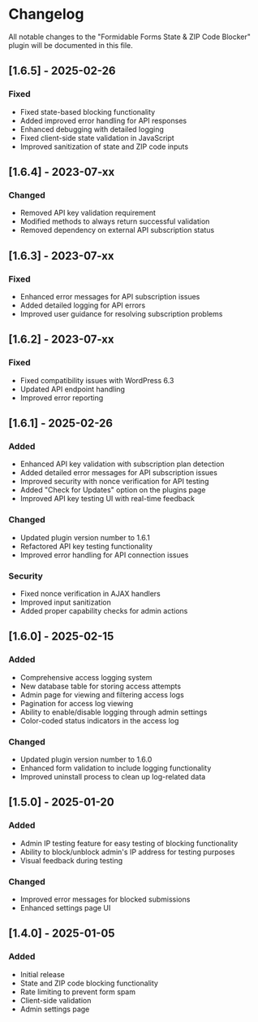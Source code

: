 # Changelog

All notable changes to the "Formidable Forms State & ZIP Code Blocker" plugin will be documented in this file.

## [1.6.5] - 2025-02-26

### Fixed
- Fixed state-based blocking functionality
- Added improved error handling for API responses
- Enhanced debugging with detailed logging
- Fixed client-side state validation in JavaScript
- Improved sanitization of state and ZIP code inputs

## [1.6.4] - 2023-07-xx

### Changed
- Removed API key validation requirement
- Modified methods to always return successful validation
- Removed dependency on external API subscription status

## [1.6.3] - 2023-07-xx

### Fixed
- Enhanced error messages for API subscription issues
- Added detailed logging for API errors
- Improved user guidance for resolving subscription problems

## [1.6.2] - 2023-07-xx

### Fixed
- Fixed compatibility issues with WordPress 6.3
- Updated API endpoint handling
- Improved error reporting

## [1.6.1] - 2025-02-26

### Added
- Enhanced API key validation with subscription plan detection
- Added detailed error messages for API subscription issues
- Improved security with nonce verification for API testing
- Added "Check for Updates" option on the plugins page
- Improved API key testing UI with real-time feedback

### Changed
- Updated plugin version number to 1.6.1
- Refactored API key testing functionality
- Improved error handling for API connection issues

### Security
- Fixed nonce verification in AJAX handlers
- Improved input sanitization
- Added proper capability checks for admin actions

## [1.6.0] - 2025-02-15

### Added
- Comprehensive access logging system
- New database table for storing access attempts
- Admin page for viewing and filtering access logs
- Pagination for access log viewing
- Ability to enable/disable logging through admin settings
- Color-coded status indicators in the access log

### Changed
- Updated plugin version number to 1.6.0
- Enhanced form validation to include logging functionality
- Improved uninstall process to clean up log-related data

## [1.5.0] - 2025-01-20

### Added
- Admin IP testing feature for easy testing of blocking functionality
- Ability to block/unblock admin's IP address for testing purposes
- Visual feedback during testing

### Changed
- Improved error messages for blocked submissions
- Enhanced settings page UI

## [1.4.0] - 2025-01-05

### Added
- Initial release
- State and ZIP code blocking functionality
- Rate limiting to prevent form spam
- Client-side validation
- Admin settings page
